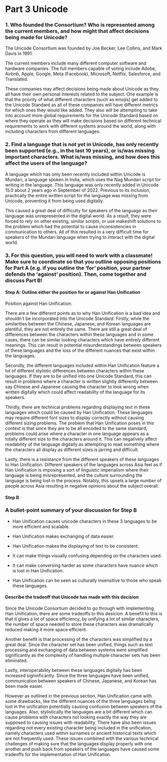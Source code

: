 # Part 3 Unicode

### 1. Who founded the Consortium? Who is represented among the current members, and how might that affect decisions being made for Unicode?

The Unicode Consortium was founded by Joe Becker, Lee Collins, and Mark Davis in 1991.

The current members include many different computer software and hardware companies. The full members capable of voting include Adobe, Airbnb, Apple, Google, Meta (Facebook), Microsoft, Netflix, Salesforce, and Translated.

These companies may affect decisions being made about Unicode as they all have their own personal interests related to the subject. One example is that the priority of what different characters (such as emojis) get added to the Unicode Standard as all of these companies will have different metrics for which ones they would like added. They also will be attempting to take into account more global requirements for the Unicode Standard based on where they operate as they will make decisions based on different technical requirements to work with different systems around the world, along with including characters from different languages.

### 2. Find a language that is not yet in Unicode, has only recently been supported (e.g., in the last 10 years), or is/was missing important characters. What is/was missing, and how does this affect the users of the language?

A language which has only been recently included within Unicode is Mundari, a language spoken in India, which uses the Nag Mundari script for writing in the language. This language was only recently added in Unicode 15.0 about 2 years ago in September of 2022. Previous to its inclusion, practically the entire written script for the language was missing from Unicode, preventing it from being used digitally.

This caused a great deal of difficulty for speakers of the language as their language was unrepresented in the digital world. As a result, they were forced to rely on other existing, similar scripts, or use makeshift solutions to the problem which had the potential to cause inconsistencies in communication to others. All of this resulted in a very difficult time for speakers of the Mundari language when trying to interact with the digital world.

### 3. For this question, you will need to work with a classmate! Make sure to coordinate so that you outline opposing positions for Part A (e.g. if you outline the ‘for’ position, your partner defends the ‘against’ position). Then, come together and discuss Part B!




#### Step A: Outline either the position for or against Han Unification

Position against Han Unification:

There are a few different points as to why Han Unification is a bad idea and shouldn't be incorporated into the Unicode Standard. Firstly, while the similarities between the Chinese, Japanese, and Korean languages are plentiful, they are not entirely the same. There are still a great deal of differences between the characters within these languages and in some cases, there can be similar looking characters which have entirely different meanings. This can result in potential misunderstandings between speakers of these languages and the loss of the different nuances that exist within the languages.

Secondly, the different languages included within Han Unification feature a lot of different stylistic differences between characters within these languages. If they are to be unified into one Unicode Standard, this can result in problems where a character is written slightly differently between say Chinese and Japanese causing the character to look wrong when written digitally which could affect readability of the language for its speakers.

Thirdly, there are technical problems regarding displaying text in these languages which could be caused by Han Unification. These languages may require different font sizes to display correctly without causing different sizing problems. The problem that Han Unification poses in this context is that since they are to be all encoded to the same standard, problems could arise where a character in one language appears as a totally different size to the characters around it. This can negatively affect readability of the language digitally as attempting to read something where the characters all display as different sizes is jarring and difficult.

Lastly, there is a resistance from the different speakers of these languages to Han Unification. Different speakers of the languages across Asia feel as if Han Unification is imposing a sort of linguistic imperialism where their language is being misrepresented, and the culture surrounding the language is being lost in the process. Notably, this upsets a large number of people across Asia resulting in negative opinions about the subject overall.

#### Step B
### A bullet-point summary of your discussion for Step B

- Han Unification causes unicode characters in these 3 languages to be more efficient and scalable.

- Han Unification makes exchanging of data easier.

- Han Unification makes the displaying of text to be consistent.

- It can make things visually confusing depending on the characters used.

- It can make conversing harder as some characters have nuance which is lost in Han Unification.

- Han Unification can be seen as culturally insensitive to those who speak these languages.

#### Describe the tradeoff that Unicode has made with this decision 

Since the Unicode Consortium decided to go through with implementing Han Unification, there are some tradeoffs to this desicion. A benefit to this is that it gives a lot of space efficiency, by unifying a lot of similar characters, the number of space needed to store these characters was dramatically reduced making it more space efficient.

Another benefit is that processing of the characters was simplified by a great deal. Since the character set has been unified, things such as text processing and exchanging of data between systems were simplified significantly as the complexity of handling multiple character sets has been eliminated.

Lastly, interoperability between these languages digitally has been increased signinficantly. Since the three languages have been unified, communication between speakers of Chinese, Japanese, and Korean has been made easier.

However as outlined in the previous section, Han Unification came with some drawbacks, like the different nuances of the three languages being lost in the unification potentially causing confusion between speakers of the languages. Also, stylistically the languages are a bit different which can cause problems with characters not looking exactly the way they are supposed to causing issues with readability. There have also been issues regarding not every existing character being included in the unification, namely characters used within surnames or ancient historical texts which are not frequently used. These issues combined with the various technical challenges of making sure that the languages display properly with one another and push back from speakers of the languages have caused some tradeoffs for the implementation of Han Unification.